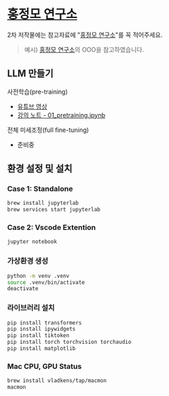 # [홍정모 연구소](https://honglab.co.kr/)

2차 저작물에는 참고자료에 "[홍정모 연구소](https://honglab.co.kr/)"를 꼭 적어주세요.

> 예시) [홍정모 연구소](https://honglab.co.kr/)의 OOO을 참고하였습니다.

## LLM 만들기

사전학습(pre-training)
- [유튜브 영상](https://youtu.be/osv2csoHVAo)
- [강의 노트 - 01_pretraining.ipynb](https://github.com/HongLabInc/HongLabLLM/blob/main/01_pretraining.ipynb)

전체 미세조정(full fine-tuning)
- 준비중

## 환경 설정 및 설치

### Case 1: Standalone
```bash
brew install jupyterlab
brew services start jupyterlab
```

### Case 2: Vscode Extention
```bash
jupyter notebook
```

### 가상환경 생성
```bash
python -m venv .venv
source .venv/bin/activate
deactivate
```

### 라이브러리 설치
```bash
pip install transformers
pip install ipywidgets
pip install tiktoken
pip install torch torchvision torchaudio
pip install matplotlib
```

### Mac CPU, GPU Status
```bash
brew install vladkens/tap/macmon
macmon
```